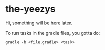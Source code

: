 # the-yeezys
Hi, something will be here later.

To run tasks in the gradle files, you gotta do:
```
gradle -b <file.gradle> <task>
```
